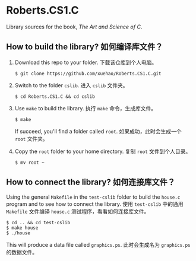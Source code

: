 # Roberts.CS1.C

Library sources for the book, *The Art and Science of C*.

## How to build the library? 如何编译库文件？

1. Download this repo to your folder. 下载该仓库到个人电脑。

    ```shell
    $ git clone https://github.com/xuehao/Roberts.CS1.C.git
    ```

2. Switch to the folder `cslib`. 进入 `cslib` 文件夹。

    ```shell
    $ cd Roberts.CS1.C && cd cslib
    ```

3. Use `make` to build the library. 执行 `make` 命令，生成库文件。

    ```shell
    $ make
    ```

    If succeed, you'll find a folder called `root`. 如果成功，此时会生成一个 `root` 文件夹。

4. Copy the `root` folder to your home directory. 复制 `root` 文件到个人目录。

    ```shell
    $ mv root ~
    ```

## How to connect the library? 如何连接库文件？

Using the general `Makefile` in the `test-cslib` folder to build the `house.c` program and to see how to connect the library. 使用 `test-cslib` 中的通用 `Makefile` 文件编译 `house.c` 测试程序，看看如何连接库文件。

```shell
$ cd .. && cd test-cslib
$ make house
$ ./house
```

This will produce a data file called `graphics.ps`. 此时会生成名为 `graphics.ps` 的数据文件。

